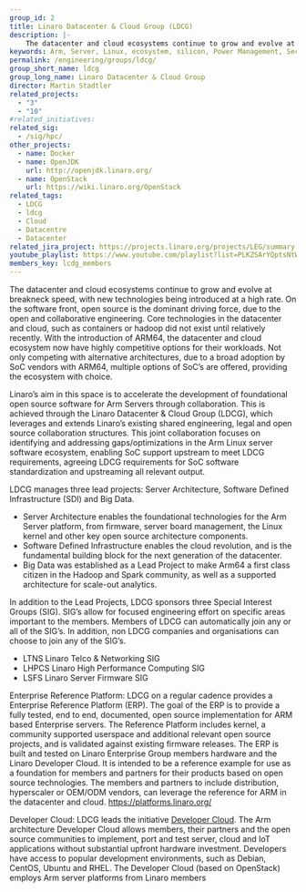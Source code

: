 ```yaml
---
group_id: 2
title: Linaro Datacenter & Cloud Group (LDCG)
description: |-
    The datacenter and cloud ecosystems continue to grow and evolve at breakneck speed, with new technologies being introduced at a high rate. On the software front, open source is the dominant driving force, due to the open and collaborative engineering.
keywords: Arm, Server, Linux, ecosystem, silicon, Power Management, Security, Big Data, Software Defined Infrastructure, Datacenter, Cloud
permalink: /engineering/groups/ldcg/
group_short_name: ldcg
group_long_name: Linaro Datacenter & Cloud Group
director: Martin Stadtler
related_projects:
  - "3"
  - "10"
#related_initiatives:
related_sig:
  - /sig/hpc/
other_projects:
  - name: Docker
  - name: OpenJDK
    url: http://openjdk.linaro.org/
  - name: OpenStack
    url: https://wiki.linaro.org/OpenStack
related_tags:
  - LDCG
  - ldcg
  - Cloud
  - Datacentre
  - Datacenter
related_jira_project: https://projects.linaro.org/projects/LEG/summary
youtube_playlist: https://www.youtube.com/playlist?list=PLKZSArYQptsNtWUBuB2DcSEADXqJm6r12
members_key: lcdg_members
---
```

The datacenter and cloud ecosystems continue to grow and evolve at breakneck speed, with new technologies being introduced at a high rate. On the software front, open source is the dominant driving force, due to the open and collaborative engineering.  Core technologies in the datacenter and cloud, such as containers or hadoop did not exist until relatively recently.  With the introduction of ARM64, the datacenter and cloud ecosystem now have highly competitive options for their workloads. Not only competing with alternative architectures, due to a broad adoption by SoC vendors with ARM64, multiple options of SoC’s are offered, providing the ecosystem with choice.

Linaro’s aim in this space is to accelerate the development of foundational open source software for Arm Servers through collaboration. This is achieved through the Linaro Datacenter & Cloud Group (LDCG), which leverages and extends Linaro’s existing shared engineering, legal and open source collaboration structures. This joint collaboration focuses on identifying and addressing gaps/optimizations in the Arm Linux server software ecosystem, enabling SoC support upstream to meet LDCG requirements, agreeing LDCG requirements for SoC software standardization and upstreaming all relevant output.

LDCG manages three lead projects: Server Architecture, Software Defined Infrastructure (SDI) and Big Data.

- Server Architecture enables the foundational technologies for the Arm Server platform, from firmware, server board management, the Linux kernel and other key open source architecture components.
- Software Defined Infrastructure enables the cloud revolution, and is the fundamental building block for the next generation of the datacenter. 
- Big Data was established as a Lead Project to make Arm64 a first class citizen in the Hadoop and Spark community, as well as a supported architecture for scale-out analytics.

In addition to the Lead Projects, LDCG sponsors three Special Interest Groups (SIG). SIG’s allow for focused engineering effort on specific areas important to the members. Members of LDCG can automatically join any or all of the SIG’s.  In addition, non LDCG companies and organisations can choose to join any of the SIG’s.

- LTNS  Linaro Telco & Networking SIG
- LHPCS Linaro High Performance Computing SIG
- LSFS Linaro Server Firmware SIG

Enterprise Reference Platform:  LDCG on a regular cadence provides a Enterprise Reference Platform (ERP). The goal of the ERP is to provide a fully tested, end to end, documented, open source implementation for ARM based Enterprise servers. The Reference Platform includes kernel, a community supported userspace and additional relevant open source projects, and is validated against existing firmware releases. The ERP is built and tested on Linaro Enterprise Group members hardware and the Linaro Developer Cloud. It is intended to be a reference example for use as a foundation for members and partners for their products based on open source technologies. The members and partners to include distribution, hyperscaler or OEM/ODM vendors, can leverage the reference for ARM in the datacenter and cloud. https://platforms.linaro.org/

Developer Cloud:  LDCG leads the initiative [Developer Cloud](https://linaro.cloud). The Arm architecture Developer Cloud allows members, their partners and the open source communities to implement, port and test server, cloud and IoT applications without substantial upfront hardware investment. Developers have access to popular development environments, such as Debian, CentOS, Ubuntu and RHEL. The Developer Cloud (based on OpenStack) employs Arm server platforms from Linaro members 
